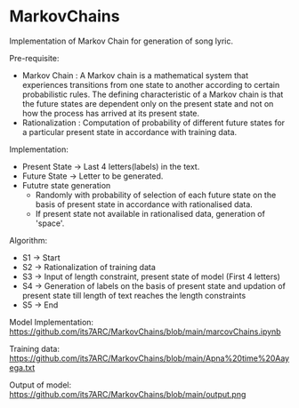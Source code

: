 # MarkovChains
Implementation of Markov Chain for generation of song lyric.

Pre-requisite:
  - Markov Chain : A Markov chain is a mathematical system that experiences transitions from one state to another according to certain probabilistic rules. The defining characteristic of a Markov chain is that the future states are dependent only on the present state and not on how the process has arrived at its present state.
   - Rationalization : Computation of probability of different future states for a particular present state in accordance with training data.
  
Implementation:
  - Present State -> Last 4 letters(labels) in the text.
  - Future State -> Letter to be generated.
  - Fututre state generation
    - Randomly with probability of selection of each future state on the basis of present state in accordance with rationalised data.
    - If present state not available in rationalised data, generation of 'space'.
  
Algorithm:
  - S1 -> Start
  - S2 -> Rationalization of training data
  - S3 -> Input of length constraint, present state of model (First 4 letters)
  - S4 -> Generation of labels on the basis of present state and updation of present state till length of text reaches the length constraints
  - S5 -> End
  
  Model Implementation: https://github.com/its7ARC/MarkovChains/blob/main/marcovChains.ipynb
  
  Training data: https://github.com/its7ARC/MarkovChains/blob/main/Apna%20time%20Aayega.txt
  
  Output of model: https://github.com/its7ARC/MarkovChains/blob/main/output.png
  
  
